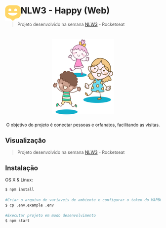 <div>
<img src="./src/images/map-marker.svg" 
  width="50"
  height="50"
  style="display: inline-block; float:left;">
  <h1> NLW3 - Happy (Web)</h1>
</div>


> Projeto desenvolvido na semana [NLW3](https://nextlevelweek.com) - Rocketseat

<h1 align="center">
  <img alt="Happy" title="Happy" src="./src/images/landing.svg" width="200px" />
</h1>

<p style="text-align: center;">O objetivo do projeto é conectar pessoas e orfanatos, facilitando as visitas.</p>

## Visualização
> Projeto desenvolvido na semana [NLW3](https://nextlevelweek.com) - Rocketseat

## Instalação

OS X & Linux:

```sh
$ npm install

#Criar o arquivo de variaveis de ambiente e configurar o token do MAPBOX no arquivo .env
$ cp .env.example .env

#Executar projeto em modo desenvolvimento
$ npm start

```